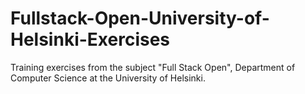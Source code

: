 # Fullstack-Open-University-of-Helsinki-Exercises
Training exercises from the subject "Full Stack Open", Department of Computer Science at the University of Helsinki. 
